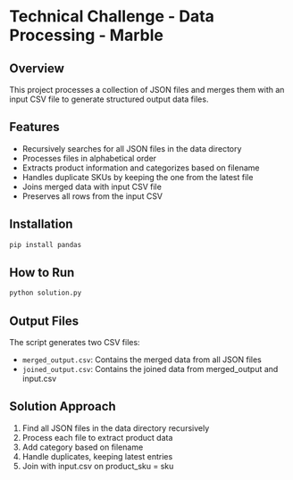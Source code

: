 # Technical Challenge - Data Processing - Marble

## Overview
This project processes a collection of JSON files and merges them with an input CSV file to generate structured output data files.

## Features
- Recursively searches for all JSON files in the data directory
- Processes files in alphabetical order
- Extracts product information and categorizes based on filename
- Handles duplicate SKUs by keeping the one from the latest file
- Joins merged data with input CSV file
- Preserves all rows from the input CSV


## Installation
```bash
pip install pandas
```

## How to Run
```bash
python solution.py
```

## Output Files
The script generates two CSV files:
- `merged_output.csv`: Contains the merged data from all JSON files
- `joined_output.csv`: Contains the joined data from merged_output and input.csv


## Solution Approach
1. Find all JSON files in the data directory recursively
2. Process each file to extract product data
3. Add category based on filename
4. Handle duplicates, keeping latest entries
5. Join with input.csv on product_sku = sku